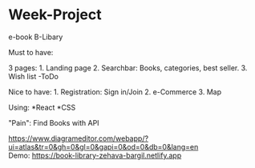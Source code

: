 # Week-Project

e-book B-Libary

Must to have:

3 pages: 
         1. Landing page
         2. Searchbar: 
                      Books, categories, best seller.
         3. Wish list -ToDo

Nice to have: 
         1. Registration:
                        Sign in/Join
         2. e-Commerce
         3. Map
         
Using: 
      *React
      *CSS
       
"Pain": 
       Find Books with API
       
https://www.diagrameditor.com/webapp/?ui=atlas&tr=0&gh=0&gl=0&gapi=0&od=0&db=0&lang=en  
Demo: https://book-library-zehava-bargil.netlify.app

